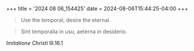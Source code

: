 +++
title = '2024 08 06_154425'
date = 2024-08-06T15:44:25-04:00
+++

> Use the temporal, desire the eternal.

> Sint temporalia in usu, aeterna in desiderio.

_Imitatione Christi_ III.16.1
